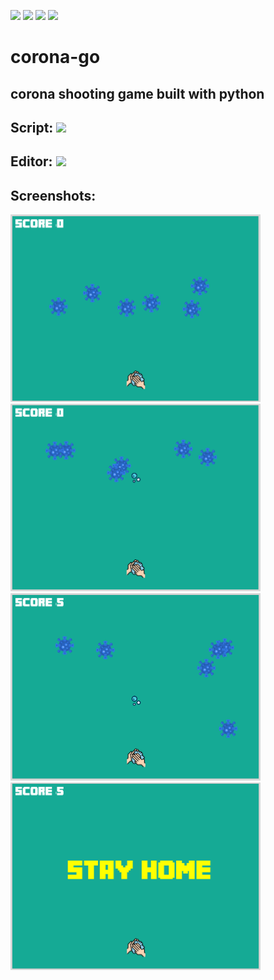 <img src="https://img.shields.io/badge/license-MIT-green">          <img src="https://img.shields.io/badge/type-GAME-blue">          <img src="https://img.shields.io/badge/plt-DESKTOP-RED"> <img src="https://img.shields.io/badge/PYGAME-ORANGE">

# corona-go
## corona shooting  game built with python

## Script: <img src="https://img.shields.io/badge/main.py-yellow">

## Editor: <img src="https://img.shields.io/badge/VSCODE-BLUE">

## Screenshots:

<img src="https://github.com/neeleshio/stock-images/blob/master/ss1.PNG" height="300" width="400"> <img src="https://github.com/neeleshio/stock-images/blob/master/ss2.PNG" height="300" width="400"> <img src="https://github.com/neeleshio/stock-images/blob/master/ss3.PNG" height="300" width="400"> <img src="https://github.com/neeleshio/stock-images/blob/master/ss4.PNG" height="300" width="400">
